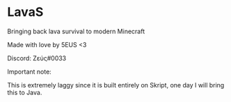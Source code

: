 # LavaS
 Bringing back lava survival to modern Minecraft
 
 Made with love by 5EUS <3
 
 Discord: Zεύς#0033
 
 Important note:
 
 This is extremely laggy since it is built entirely on Skript, one day I will bring this to Java.
